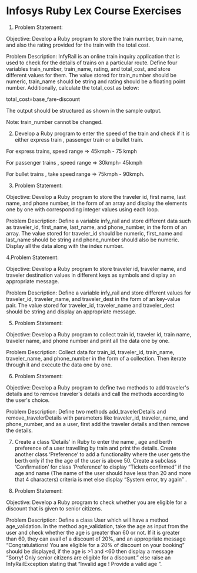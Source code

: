 # Infosys Ruby Lex Course Exercises

1. Problem Statement:

Objective: Develop a Ruby program to store the train number, train name, and also the rating provided for the train with the total cost.

Problem Description: InfyRail is an online train inquiry application that is used to check for the details of trains on a particular route. Define four variables train_number, train_name, rating, and total_cost, and store different values for them. The value stored for train_number should be numeric, train_name should be string and rating should be a floating point number. Additionally, calculate the total_cost as below:

total_cost=base_fare-discount

The output should be structured as shown in the sample output.

Note: train_number cannot be changed.

2. Develop a Ruby program to enter the speed of the train and check if it is either express train , passenger train or a bullet train. 

For express trains, speed range => 45kmph - 75 kmph

For passenger trains , speed range => 30kmph- 45kmph

For bullet trains , take speed range => 75kmph - 90kmph.

3. Problem Statement:

Objective: Develop a Ruby program to store the traveler id, first name, last name, and phone number, in the form of an array and display the elements one by one with corresponding integer values using each loop.

Problem Description: Define a variable infy_rail and store different data such as traveler_id, first_name, last_name, and phone_number, in the form of an array. The value stored for traveler_id should be numeric, first_name and last_name should be string and phone_number should also be numeric. Display all the data along with the index number.

4.Problem Statement:

Objective: Develop a Ruby program to store traveler id, traveler name, and traveler destination values in different keys as symbols and display an appropriate message.

Problem Description: Define a variable infy_rail and store different values for traveler_id, traveler_name, and traveler_dest in the form of an key-value pair. The value stored for traveler_id, traveler_name and traveler_dest should be string and display an appropriate message.

5. Problem Statement:

Objective: Develop a Ruby program to collect train id,  traveler id, train name, traveler name, and phone number and print all the data one by one.

Problem Description: Collect data for train_id, traveler_id, train_name, traveler_name, and phone_number in the form of a collection. Then iterate through it and execute the data one by one.

6. Problem Statement:

Objective: Develop a Ruby program to define two methods to add traveler's details and to remove traveler's details and call the methods according to the user's choice.

Problem Description: Define two methods add_travelerDetails and remove_travelerDetails with parameters like traveler_id, traveler_name, and phone_number, and as a user, first add the traveler details and then remove the details. 

7. Create a class ‘Details’ in Ruby to enter the name , age and berth  preference of a user travelling by train and print the details. Create another class ‘Preference’ to add a functionality where the user gets the berth only if the the age of the user is above 50. Create a subclass ‘Confirmation’ for  class ‘Preference’ to display “Tickets confirmed” if the age and name  (The name of the user should have less than 20 and more that 4 characters) criteria is met else display “System error, try again” .

8. Problem Statement:

Objective: Develop a Ruby program to check whether you are eligible for a discount that is given to senior citizens.

Problem Description: Define a class User which will have a method age_validation. In the method age_validation, take the age as input from the user and check whether the age is greater than 60 or not. If it is greater than 60, they can avail of a discount of 20%, and an appropriate message “Congratulations! You are eligible for a 20% of discount on your booking” should be displayed, if the age is >1 and <60 then display a message “Sorry! Only senior citizens are eligible for a discount.” else raise an  InfyRailException stating that “Invalid age ! Provide a valid age ”.
